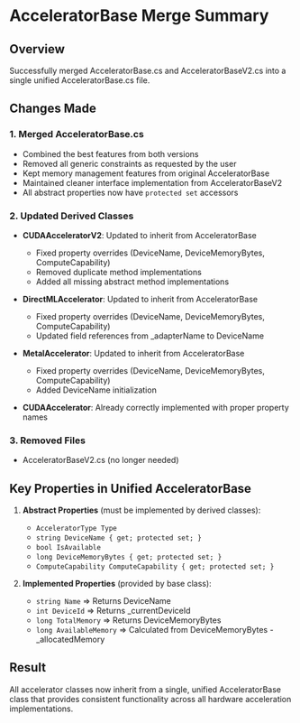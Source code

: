 # AcceleratorBase Merge Summary

## Overview
Successfully merged AcceleratorBase.cs and AcceleratorBaseV2.cs into a single unified AcceleratorBase.cs file.

## Changes Made

### 1. Merged AcceleratorBase.cs
- Combined the best features from both versions
- Removed all generic constraints as requested by the user
- Kept memory management features from original AcceleratorBase
- Maintained cleaner interface implementation from AcceleratorBaseV2
- All abstract properties now have `protected set` accessors

### 2. Updated Derived Classes
- **CUDAAcceleratorV2**: Updated to inherit from AcceleratorBase
  - Fixed property overrides (DeviceName, DeviceMemoryBytes, ComputeCapability)
  - Removed duplicate method implementations
  - Added all missing abstract method implementations
  
- **DirectMLAccelerator**: Updated to inherit from AcceleratorBase
  - Fixed property overrides (DeviceName, DeviceMemoryBytes, ComputeCapability)
  - Updated field references from _adapterName to DeviceName
  
- **MetalAccelerator**: Updated to inherit from AcceleratorBase
  - Fixed property overrides (DeviceName, DeviceMemoryBytes, ComputeCapability)
  - Added DeviceName initialization
  
- **CUDAAccelerator**: Already correctly implemented with proper property names

### 3. Removed Files
- AcceleratorBaseV2.cs (no longer needed)

## Key Properties in Unified AcceleratorBase

1. **Abstract Properties** (must be implemented by derived classes):
   - `AcceleratorType Type`
   - `string DeviceName { get; protected set; }`
   - `bool IsAvailable`
   - `long DeviceMemoryBytes { get; protected set; }`
   - `ComputeCapability ComputeCapability { get; protected set; }`

2. **Implemented Properties** (provided by base class):
   - `string Name` => Returns DeviceName
   - `int DeviceId` => Returns _currentDeviceId
   - `long TotalMemory` => Returns DeviceMemoryBytes
   - `long AvailableMemory` => Calculated from DeviceMemoryBytes - _allocatedMemory

## Result
All accelerator classes now inherit from a single, unified AcceleratorBase class that provides consistent functionality across all hardware acceleration implementations.